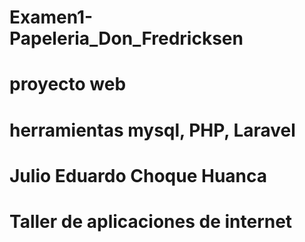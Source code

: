 # Examen1-Papeleria_Don_Fredricksen
# proyecto web
# herramientas mysql, PHP, Laravel
# Julio Eduardo Choque Huanca 
# Taller de aplicaciones de internet 